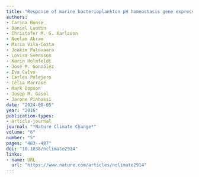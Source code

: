 ```yaml
---
title: "Response of marine bacterioplankton pH homeostasis gene expression to elevated CO2"
authors:
- Carina Bunse
- Daniel Lundin
- Christofer M. G. Karlsson
- Neelam Akram
- Maria Vila-Costa
- Joakim Palovaara
- Lovisa Svensson
- Karin Holmfeldt
- José M. González
- Eva Calvo
- Carles Pelejero
- Cèlia Marrasé
- Mark Dopson
- Josep M. Gasol
- Jarone Pinhassi
date: "2024-08-05"
year: "2016"
publication-types:
- article-journal
journal: "*Nature Climate Change*"
volume: "6"
number: "5"
pages: "483--487"
doi: "10.1038/nclimate2914"
links:
- name: URL
  url: "https://www.nature.com/articles/nclimate2914"
---
```

